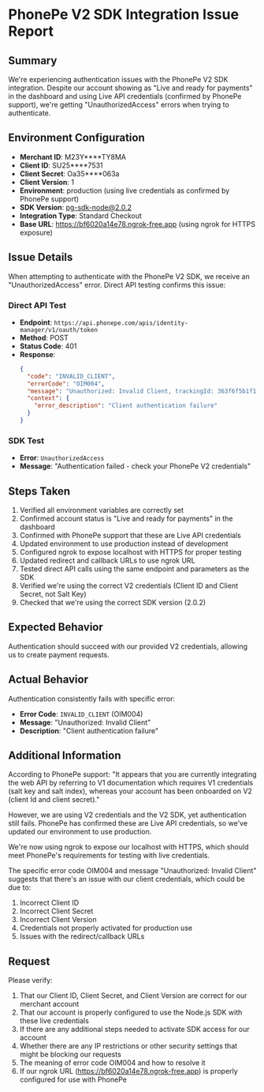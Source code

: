 # PhonePe V2 SDK Integration Issue Report

## Summary
We're experiencing authentication issues with the PhonePe V2 SDK integration. Despite our account showing as "Live and ready for payments" in the dashboard and using Live API credentials (confirmed by PhonePe support), we're getting "UnauthorizedAccess" errors when trying to authenticate.

## Environment Configuration
- **Merchant ID**: M23Y****TY8MA
- **Client ID**: SU25****7531
- **Client Secret**: Oa35****063a
- **Client Version**: 1
- **Environment**: production (using live credentials as confirmed by PhonePe support)
- **SDK Version**: pg-sdk-node@2.0.2
- **Integration Type**: Standard Checkout
- **Base URL**: https://bf6020a14e78.ngrok-free.app (using ngrok for HTTPS exposure)

## Issue Details
When attempting to authenticate with the PhonePe V2 SDK, we receive an "UnauthorizedAccess" error. Direct API testing confirms this issue:

### Direct API Test
- **Endpoint**: `https://api.phonepe.com/apis/identity-manager/v1/oauth/token`
- **Method**: POST
- **Status Code**: 401
- **Response**: 
  ```json
  {
    "code": "INVALID_CLIENT",
    "errorCode": "OIM004",
    "message": "Unauthorized: Invalid Client, trackingId: 363f6f5b1f17e0e5",
    "context": {
      "error_description": "Client authentication failure"
    }
  }
  ```

### SDK Test
- **Error**: `UnauthorizedAccess`
- **Message**: "Authentication failed - check your PhonePe V2 credentials"

## Steps Taken
1. Verified all environment variables are correctly set
2. Confirmed account status is "Live and ready for payments" in the dashboard
3. Confirmed with PhonePe support that these are Live API credentials
4. Updated environment to use production instead of development
5. Configured ngrok to expose localhost with HTTPS for proper testing
6. Updated redirect and callback URLs to use ngrok URL
7. Tested direct API calls using the same endpoint and parameters as the SDK
8. Verified we're using the correct V2 credentials (Client ID and Client Secret, not Salt Key)
9. Checked that we're using the correct SDK version (2.0.2)

## Expected Behavior
Authentication should succeed with our provided V2 credentials, allowing us to create payment requests.

## Actual Behavior
Authentication consistently fails with specific error:
- **Error Code**: `INVALID_CLIENT` (OIM004)
- **Message**: "Unauthorized: Invalid Client"
- **Description**: "Client authentication failure"

## Additional Information
According to PhonePe support: "It appears that you are currently integrating the web API by referring to V1 documentation which requires V1 credentials (salt key and salt index), whereas your account has been onboarded on V2 (client Id and client secret)."

However, we are using V2 credentials and the V2 SDK, yet authentication still fails. PhonePe has confirmed these are Live API credentials, so we've updated our environment to use production.

We're now using ngrok to expose our localhost with HTTPS, which should meet PhonePe's requirements for testing with live credentials.

The specific error code OIM004 and message "Unauthorized: Invalid Client" suggests that there's an issue with our client credentials, which could be due to:
1. Incorrect Client ID
2. Incorrect Client Secret
3. Incorrect Client Version
4. Credentials not properly activated for production use
5. Issues with the redirect/callback URLs

## Request
Please verify:
1. That our Client ID, Client Secret, and Client Version are correct for our merchant account
2. That our account is properly configured to use the Node.js SDK with these live credentials
3. If there are any additional steps needed to activate SDK access for our account
4. Whether there are any IP restrictions or other security settings that might be blocking our requests
5. The meaning of error code OIM004 and how to resolve it
6. If our ngrok URL (https://bf6020a14e78.ngrok-free.app) is properly configured for use with PhonePe